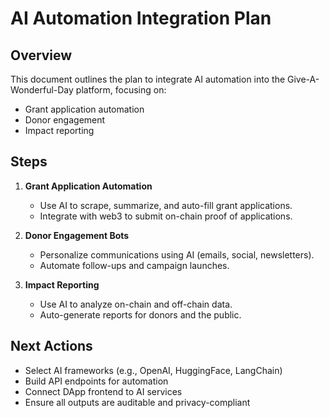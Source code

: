 # AI Automation Integration Plan

## Overview
This document outlines the plan to integrate AI automation into the Give-A-Wonderful-Day platform, focusing on:
- Grant application automation
- Donor engagement
- Impact reporting

## Steps
1. **Grant Application Automation**
   - Use AI to scrape, summarize, and auto-fill grant applications.
   - Integrate with web3 to submit on-chain proof of applications.

2. **Donor Engagement Bots**
   - Personalize communications using AI (emails, social, newsletters).
   - Automate follow-ups and campaign launches.

3. **Impact Reporting**
   - Use AI to analyze on-chain and off-chain data.
   - Auto-generate reports for donors and the public.

## Next Actions
- Select AI frameworks (e.g., OpenAI, HuggingFace, LangChain)
- Build API endpoints for automation
- Connect DApp frontend to AI services
- Ensure all outputs are auditable and privacy-compliant
